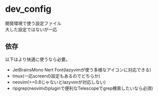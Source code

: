 # dev_config
開発環境で使う設定ファイル  
大した設定ではないが一応

## 依存

以下はより快適に使うなら必要。

- JetBrainsMono Nert Font(lazyvimが使う多様なアイコンに対応できる)
- tmux(一応screenの設定もあるのでどちらか)
- neovim(>=0.8じゃないとlazyvimが対応しない)
- ripgrep(neovimのpluginで便利なTelescopeでgrep検索したいなら必須)
